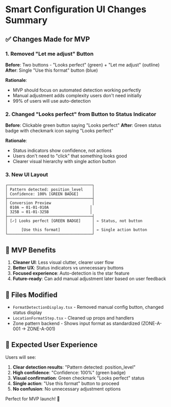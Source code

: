 # Smart Configuration UI Changes Summary

## ✅ Changes Made for MVP

### 1. Removed "Let me adjust" Button
**Before**: Two buttons - "Looks perfect" (green) + "Let me adjust" (outline)
**After**: Single "Use this format" button (blue)

**Rationale**: 
- MVP should focus on automated detection working perfectly
- Manual adjustment adds complexity users don't need initially
- 99% of users will use auto-detection

### 2. Changed "Looks perfect" from Button to Status Indicator  
**Before**: Clickable green button saying "Looks perfect"
**After**: Green status badge with checkmark icon saying "Looks perfect"

**Rationale**:
- Status indicators show confidence, not actions
- Users don't need to "click" that something looks good
- Clearer visual hierarchy with single action button

### 3. New UI Layout
```
┌─────────────────────────────────────┐
│ Pattern detected: position_level    │
│ Confidence: 100% [GREEN BADGE]      │
├─────────────────────────────────────┤
│ Conversion Preview                  │
│ 010A → 01-01-010A                  │
│ 325B → 01-01-325B                  │
├─────────────────────────────────────┤
│ [✓] Looks perfect [GREEN BADGE]     │ ← Status, not button
│                                     │
│      [Use this format]              │ ← Single action button
└─────────────────────────────────────┘
```

## 🎯 MVP Benefits

1. **Cleaner UI**: Less visual clutter, clearer user flow
2. **Better UX**: Status indicators vs unnecessary buttons  
3. **Focused experience**: Auto-detection is the star feature
4. **Future-ready**: Can add manual adjustment later based on user feedback

## 📁 Files Modified

- `FormatDetectionDisplay.tsx` - Removed manual config button, changed status display
- `LocationFormatStep.tsx` - Cleaned up props and handlers
- Zone pattern backend - Shows input format as standardized (ZONE-A-001 → ZONE-A-001)

## 🚀 Expected User Experience

Users will see:
1. **Clear detection results**: "Pattern detected: position_level"
2. **High confidence**: "Confidence: 100%" (green badge) 
3. **Visual confirmation**: Green checkmark "Looks perfect" status
4. **Single action**: "Use this format" button to proceed
5. **No confusion**: No unnecessary adjustment options

Perfect for MVP launch! 🎉